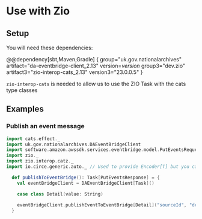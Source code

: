 # Use with Zio

## Setup

You will need these dependencies:

@@dependency[sbt,Maven,Gradle] {
group="uk.gov.nationalarchives" artifact="da-eventbridge-client_2.13" version=$version$
group3="dev.zio" artifact3="zio-interop-cats_2.13" version3="23.0.0.5"
}

`zio-interop-cats` is needed to allow us to use the ZIO Task with the cats type classes

## Examples

### Publish an event message

```scala
import cats.effect._
import uk.gov.nationalarchives.DAEventBridgeClient
import software.amazon.awssdk.services.eventbridge.model.PutEventsRequest
import zio._
import zio.interop.catz._
import io.circe.generic.auto._ // Used to provide Encoder[T] but you can provide your own

  def publishToEventBridge(): Task[PutEventsResponse] = {
    val eventBridgeClient = DAEventBridgeClient[Task]()

    case class Detail(value: String)
    
    eventBridgeClient.publishEventToEventBridge[Detail]("sourceId", "detailType", Detail("value"))
  }
```
